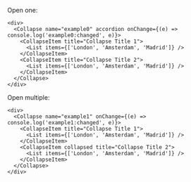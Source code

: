 Open one:

    <div>
      <Collapse name="example0" accordion onChange={(e) => console.log('example0:changed', e)}>
        <CollapseItem title="Collapse Title 1">
          <List items={['London', 'Amsterdam', 'Madrid']} />
        </CollapseItem>
        <CollapseItem title="Collapse Title 2">
          <List items={['London', 'Amsterdam', 'Madrid']} />
        </CollapseItem>
      </Collapse>
    </div>

Open multiple:

    <div>
      <Collapse name="example1" onChange={(e) => console.log('example1:changed', e)}>
        <CollapseItem title="Collapse Title 1">
          <List items={['London', 'Amsterdam', 'Madrid']} />
        </CollapseItem>
        <CollapseItem collapsed title="Collapse Title 2">
          <List items={['London', 'Amsterdam', 'Madrid']} />
        </CollapseItem>
      </Collapse>
    </div>
